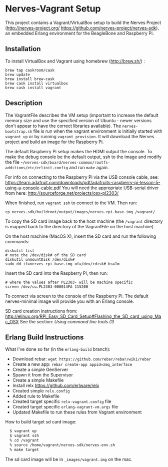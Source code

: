 # Nerves-Vagrant Setup

This project contains a Vagrant/VirtualBox setup to build the Nerves Project (http://nerves-project.org/ https://github.com/nerves-project/nerves-sdk), 
an embedded Erlang environment for the BeagleBone and Raspberry Pi.

## Installation

To install VirtualBox and Vagrant using homebrew (http://brew.sh/) :
```
brew tap caskroom/cask
brew update
brew install brew-cask
brew cask install virtualbox
brew cask install vagrant
```

## Description

The VagrantFile describes the VM setup (important to increase the default memory size and use the specified version
of Ubuntu - newer versions don't appear to have the correct libraries available). The `nerves-bootstrap.sh` file is
run when the vagrant environment is initially started with `vagrant up` or by running `vagrant provision`. It will
download the Nerves project and build an image for the Raspberry Pi.

The default Raspberry Pi setup makes the HDMI output the console. To make the debug console be the default output, 
ssh to the image and modify the file `~/nerves-sdk/board/nerves-common/rootfs-additions/etc/erlinit.config` and run `make` again.

For info on connecting to the Raspberry Pi via the USB console cable, see: https://learn.adafruit.com/downloads/pdf/adafruits-raspberry-pi-lesson-5-using-a-console-cable.pdf
You will need the appropriate USB-serial driver from here: http://sourceforge.net/projects/osx-pl2303/

When finished, run `vagrant ssh` to connect to the VM. Then run:
```
cp nerves-sdk/buildroot/output/images/nerves-rpi-base.img /vagrant/
```
To copy the SD card image back to the host machine (the `/vagrant` directory is mapped back to the directory of the
VagrantFile on the host machine).

On the host machine (MacOS X), insert the SD card and run the following commands:
```
diskutil list
# note the /dev/disk# of the SD card
diskutil unmountDisk /dev/disk#
sudo dd if=nerves-rpi-base.img of=/dev/rdisk# bs=1m
```

Insert the SD card into the Raspberry Pi, then run:
```
# where the values after PL2303- will be machine specific
screen /dev/cu.PL2303-000014FA 115200
```
To connect via screen to the console of the Raspberry Pi. The default nerves-minimal image will provide you with
an Erlang console.

SD card creation instructions from: http://elinux.org/RPi_Easy_SD_Card_Setup#Flashing_the_SD_card_using_Mac_OSX
See the section: _Using command line tools (1)_

## Erlang Build Instructions

What I've done so far (in the `erlang-build` branch):
* Download rebar: `wget https://github.com/rebar/rebar/wiki/rebar`
* Create a new app: `rebar create-app appid=zmq_interface`
* Create a simple GenServer
* Spawn it from the Supervisor
* Create a simple Makefile
* Install relx https://github.com/erlware/relx
* Created simple `relx.config`
* Added rule to Makefile
* Created target specific `relx-vagrant.config` file
* Created target specific `erlang-vagrant-vm.args` file
* Updated Makefile to run these rules from Vagrant environment

How to build target sd card image:
```bash
  $ vagrant up
  $ vagrant ssh
  % cd /vagrant
  % source /home/vagrant/nerves-sdk/nerves-env.sh
  % make target
```

The sd card image will be in `_images/vagrant.img` on the mac.
